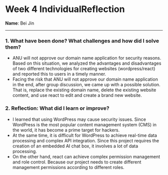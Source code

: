 # Week 4 IndividualReflection 
**Name**:  Bei Jin


---



### 1. What have been done? What challenges and how did I solve them?

- ANU will not approve our domain name application for security reasons. Based on this situation, we analyzed the advantages and disadvantages of two different technologies for creating websites (wordpress/react) and reported this to users in a timely manner.
- Facing the risk that ANU will not approve our domain name application in the end, after group discussion, we came up with a possible solution. That is, replace the existing domain name, delete the existing website content, and use react to edit and create a brand new website.

### 2. Reflection: What did I learn or improve?

- I learned that using WordPress may cause security issues. Since WordPress is the most popular content management system (CMS) in the world, it has become a prime target for hackers.
- At the same time, it is difficult for WordPress to achieve real-time data processing and complex API integration. Since this project requires the creation of an embedded AI chat box, it involves a lot of data processing.
- On the other hand, react can achieve complex permission management and role control. Because our project needs to create different management permissions according to different roles.

